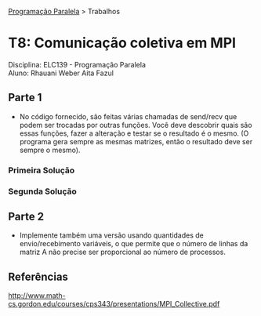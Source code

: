 [Programação Paralela](https://github.com/AndreaInfUFSM/elc139-2018a) > Trabalhos

# T8: Comunicação coletiva em MPI

Disciplina: ELC139 - Programação Paralela <br/>
Aluno: Rhauani Weber Aita Fazul


## Parte 1

+  No código fornecido, são feitas várias chamadas de send/recv que podem ser trocadas por outras funções. Você deve descobrir quais são essas funções, fazer a alteração e testar se o resultado é o mesmo. (O programa gera sempre as mesmas matrizes, então o resultado deve ser sempre o mesmo).

### Primeira Solução

### Segunda Solução

## Parte 2

+ Implemente também uma versão usando quantidades de envio/recebimento variáveis, o que permite que o número de linhas da matriz A não precise ser proporcional ao número de processos.

## Referências
http://www.math-cs.gordon.edu/courses/cps343/presentations/MPI_Collective.pdf
